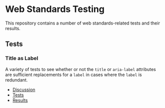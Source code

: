 # Web Standards Testing

This repository contains a number of web standards-related tests and their
results.

## Tests

### Title as Label

A variety of tests to see whether or not the `title` or `aria-label`
attributes are sufficient replacements for a `label` in cases where the
`label` is redundant.

* [Discussion](https://github.com/ucsb-wsg/ucsb-wsg.github.io/issues/30)
* [Tests](title-as-label/index.html)
* [Results](title-as-label/results.html)
